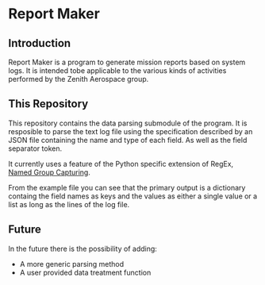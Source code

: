 # Report Maker
## Introduction
Report Maker is a program to generate mission reports based on system logs. 
It is intended tobe applicable to the various kinds of activities performed by the Zenith Aerospace group.

## This Repository
This repository contains the data parsing submodule of the program. 
It is resposible to parse the text log file using the specification 
described by an JSON file containing the name and type of each field.
As well as the field separator token.

It currently uses a feature of the Python specific extension of RegEx, [Named Group Capturing](  https://docs.python.org/3.8/howto/regex.html#non-capturing-and-named-groups).

From the example file you can see that the primary output is a dictionary containg the field names as keys and the values as either a single value or a list as long as the lines of the log file.

## Future
In the future there is the possibility of adding:
- A more generic parsing method
- A user provided data treatment function